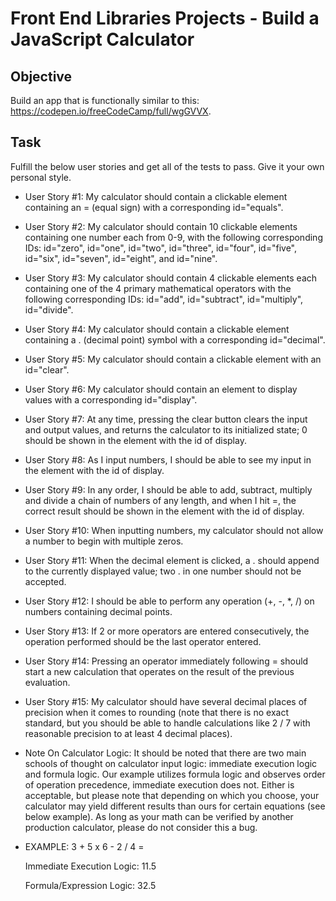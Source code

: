 # Front End Libraries Projects - Build a JavaScript Calculator

## Objective
Build an app that is functionally similar to this: https://codepen.io/freeCodeCamp/full/wgGVVX.

## Task

Fulfill the below user stories and get all of the tests to pass. Give it your own personal style.

- User Story #1: My calculator should contain a clickable element containing an = (equal sign) with a corresponding id="equals".
- User Story #2: My calculator should contain 10 clickable elements containing one number each from 0-9, with the following corresponding IDs: id="zero", id="one", id="two", id="three", id="four", id="five", id="six", id="seven", id="eight", and id="nine".
- User Story #3: My calculator should contain 4 clickable elements each containing one of the 4 primary mathematical operators with the following corresponding IDs: id="add", id="subtract", id="multiply", id="divide".
- User Story #4: My calculator should contain a clickable element containing a . (decimal point) symbol with a corresponding id="decimal".
- User Story #5: My calculator should contain a clickable element with an id="clear".
- User Story #6: My calculator should contain an element to display values with a corresponding id="display".
- User Story #7: At any time, pressing the clear button clears the input and output values, and returns the calculator to its initialized state; 0 should be shown in the element with the id of display.
- User Story #8: As I input numbers, I should be able to see my input in the element with the id of display.
- User Story #9: In any order, I should be able to add, subtract, multiply and divide a chain of numbers of any length, and when I hit =, the correct result should be shown in the element with the id of display.
- User Story #10: When inputting numbers, my calculator should not allow a number to begin with multiple zeros.
- User Story #11: When the decimal element is clicked, a . should append to the currently displayed value; two . in one number should not be accepted.
- User Story #12: I should be able to perform any operation (+, -, *, /) on numbers containing decimal points.
- User Story #13: If 2 or more operators are entered consecutively, the operation performed should be the last operator entered.
- User Story #14: Pressing an operator immediately following = should start a new calculation that operates on the result of the previous evaluation.
- User Story #15: My calculator should have several decimal places of precision when it comes to rounding (note that there is no exact standard, but you should be able to handle calculations like 2 / 7 with reasonable precision to at least 4 decimal places).
- Note On Calculator Logic: It should be noted that there are two main schools of thought on calculator input logic: immediate execution logic and formula logic. Our example utilizes formula logic and observes order of operation precedence, immediate execution does not. Either is acceptable, but please note that depending on which you choose, your calculator may yield different results than ours for certain equations (see below example). As long as your math can be verified by another production calculator, please do not consider this a bug.
- EXAMPLE: 3 + 5 x 6 - 2 / 4 =

    Immediate Execution Logic: 11.5

    Formula/Expression Logic: 32.5